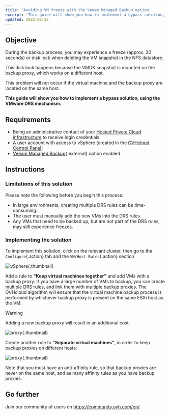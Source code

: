```yaml
---
title: 'Avoiding VM freeze with the Veeam Managed Backup option'
excerpt: 'This guide will show you how to implement a bypass solution, using the VMware DRS mechanism'
updated: 2022-02-22
---
```


## Objective

During the backup process, you may experience a freeze (approx. 30 seconds) or disk lock when deleting the VM snapshot in the NFS datastore.

This disk lock happens because the VMDK snapshot is mounted on the backup proxy, which works on a different host.

This problem will not occur if the virtual machine and the backup proxy are located on the same host.

**This guide will show you how to implement a bypass solution, using the VMware DRS mechanism.**

## Requirements

- Being an administrative contact of your [Hosted Private Cloud infrastructure](https://www.ovhcloud.com/en-au/enterprise/products/hosted-private-cloud/) to receive login credentials
- A user account with access to vSphere (created in the [OVHcloud Control Panel](/links/manager))
- [Veeam Managed Backup](https://www.ovhcloud.com/en-au/enterprise/products/hosted-private-cloud/veeam-backup-managed/){.external} option enabled

## Instructions

### Limitations of this solution

Please note the following before you begin this process:

- In large environments, creating multiple DRS rules can be time-consuming.
- The user must manually add the new VMs into the DRS rules.
- Any VMs that need to be backed up, but are not part of the DRS rules, may still experience freezes.

### Implementing the solution

To implement this solution, click on the relevant cluster, then go to the `Configure`{.action} tab and the `VM/Host Rules`{.action} section

![vSphere](images/en01add.png){.thumbnail}

Add a rule to **"Keep virtual machines together"** and add VMs with a backup proxy. If you have a large number of VMs to backup, you can create multiple DRS rules, and link them with multiple backup proxies. The OVHcloud algorithm will ensure that the virtual machine backup process is performed by whichever backup proxy is present on the same ESXi host as the VM.

> [!warning]
>
> Adding a new backup proxy will result in an additional cost.
>

![proxy](images/en02proxy.png){.thumbnail}

Create another rule to **"Separate virtual machines"**, in order to keep backup proxies on different hosts:

![proxy](images/en03proxy2.png){.thumbnail}

Note that you must have an anti-affinity rule, so that backup proxies are never on the same host, and as many affinity rules as you have backup proxies.

## Go further

Join our community of users on <https://community.ovh.com/en/>.